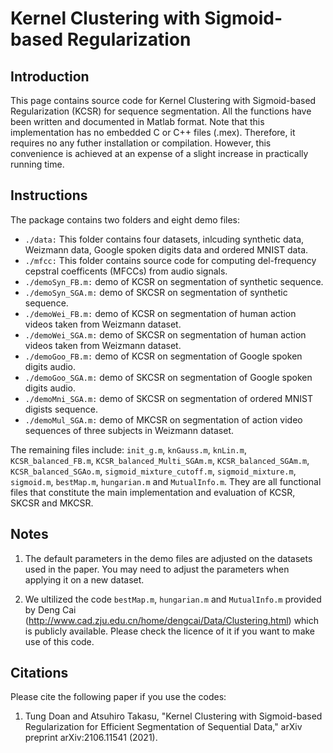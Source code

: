 # Kernel Clustering with Sigmoid-based Regularization

## Introduction

This page contains source code for Kernel Clustering with Sigmoid-based Regularization (KCSR) for sequence segmentation. 
All the functions have been written and documented in Matlab format. Note that this implementation has no embedded C or C++ files (.mex). 
Therefore, it requires no any futher installation or compilation. However, this convenience is achieved at an expense of a slight increase in practically running time.

## Instructions

The package contains two folders and eight demo files:

   - `./data:` This folder contains four datasets, inlcuding synthetic data, Weizmann data, Google spoken digits data and ordered MNIST data.
   - `./mfcc:` This folder contains source code for computing del-frequency cepstral coefficents (MFCCs) from audio signals.
   - `./demoSyn_FB.m:` demo of KCSR on segmentation of synthetic sequence.
   - `./demoSyn_SGA.m:` demo of SKCSR on segmentation of synthetic sequence.
   - `./demoWei_FB.m:`  demo of KCSR on segmentation of human action videos taken from Weizmann dataset.
   - `./demoWei_SGA.m:` demo of SKCSR on segmentation of human action videos taken from Weizmann dataset.
   - `./demoGoo_FB.m:`  demo of KCSR on segmentation of Google spoken digits audio.
   - `./demoGoo_SGA.m:` demo of SKCSR on segmentation of Google spoken digits audio.
   - `./demoMni_SGA.m:` demo of SKCSR on segmentation of ordered MNIST digists sequence.
   - `./demoMul_SGA.m:` demo of MKCSR on segmentation of action video sequences of three subjects in Weizmann dataset.

The remaining files include: `init_g.m`, `knGauss.m`, `knLin.m`, `KCSR_balanced_FB.m`, `KCSR_balanced_Multi_SGAm.m`, `KCSR_balanced_SGAm.m`, `KCSR_balanced_SGAo.m`, `sigmoid_mixture_cutoff.m`, `sigmoid_mixture.m`, `sigmoid.m`, `bestMap.m`, `hungarian.m` and `MutualInfo.m`. They are all functional files that constitute the main implementation and evaluation of KCSR, SKCSR and MKCSR.

## Notes

1. The default parameters in the demo files are adjusted on the datasets used in the paper. You may need to adjust the parameters when applying it on a new dataset.

2. We ultilized the code `bestMap.m`, `hungarian.m` and `MutualInfo.m` provided by Deng Cai (http://www.cad.zju.edu.cn/home/dengcai/Data/Clustering.html) which is publicly available. Please check the licence of it if you want to make use of this code.

## Citations

Please cite the following paper if you use the codes:

1. Tung Doan and Atsuhiro Takasu, "Kernel Clustering with Sigmoid-based Regularization for Efficient Segmentation of Sequential Data," arXiv preprint arXiv:2106.11541 (2021).


